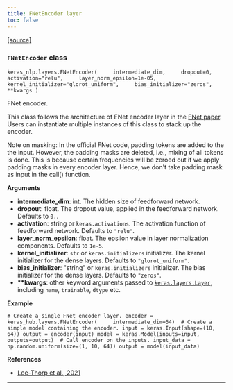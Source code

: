 ```yaml
---
title: FNetEncoder layer
toc: false
---
```


[\[source\]](https://github.com/keras-team/keras-hub/tree/v0.17.0/keras_hub/src/layers/modeling/f_net_encoder.py#L8)

### `FNetEncoder` class

`keras_nlp.layers.FNetEncoder(     intermediate_dim,     dropout=0,     activation="relu",     layer_norm_epsilon=1e-05,     kernel_initializer="glorot_uniform",     bias_initializer="zeros",     **kwargs )`

FNet encoder.

This class follows the architecture of FNet encoder layer in the [FNet paper](https://arxiv.org/abs/2105.03824). Users can instantiate multiple instances of this class to stack up the encoder.

Note on masking: In the official FNet code, padding tokens are added to the the input. However, the padding masks are deleted, i.e., mixing of all tokens is done. This is because certain frequencies will be zeroed out if we apply padding masks in every encoder layer. Hence, we don't take padding mask as input in the call() function.

**Arguments**

- **intermediate_dim**: int. The hidden size of feedforward network.
- **dropout**: float. The dropout value, applied in the feedforward network. Defaults to `0.`.
- **activation**: string or `keras.activations`. The activation function of feedforward network. Defaults to `"relu"`.
- **layer_norm_epsilon**: float. The epsilon value in layer normalization components. Defaults to `1e-5`.
- **kernel_initializer**: `str` or `keras.initializers` initializer. The kernel initializer for the dense layers. Defaults to `"glorot_uniform"`.
- **bias_initializer**: "string" or `keras.initializers` initializer. The bias initializer for the dense layers. Defaults to `"zeros"`.
- **\*\*kwargs**: other keyword arguments passed to [`keras.layers.Layer`](/api/layers/base_layer#layer-class), including `name`, `trainable`, `dtype` etc.

**Example**

`# Create a single FNet encoder layer. encoder = keras_hub.layers.FNetEncoder(     intermediate_dim=64)  # Create a simple model containing the encoder. input = keras.Input(shape=(10, 64)) output = encoder(input) model = keras.Model(inputs=input, outputs=output)  # Call encoder on the inputs. input_data = np.random.uniform(size=(1, 10, 64)) output = model(input_data)`

**References**

- [Lee-Thorp et al., 2021](https://arxiv.org/abs/2105.03824)

---
